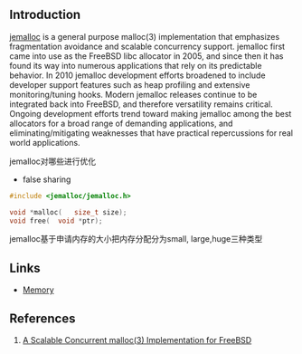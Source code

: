## Introduction

[jemalloc](http://jemalloc.net/) is a general purpose malloc(3) implementation that emphasizes fragmentation avoidance and scalable concurrency support.
jemalloc first came into use as the FreeBSD libc allocator in 2005, and since then it has found its way into numerous applications that rely on its predictable behavior. 
In 2010 jemalloc development efforts broadened to include developer support features such as heap profiling and extensive monitoring/tuning hooks. 
Modern jemalloc releases continue to be integrated back into FreeBSD, and therefore versatility remains critical. 
Ongoing development efforts trend toward making jemalloc among the best allocators for a broad range of demanding applications, 
and eliminating/mitigating weaknesses that have practical repercussions for real world applications.


jemalloc对哪些进行优化
- false sharing

```c
#include <jemalloc/jemalloc.h>

void *malloc(	size_t size);
void free(	void *ptr);
```


jemalloc基于申请内存的大小把内存分配分为small, large,huge三种类型



## Links

- [Memory](/docs/CS/memory/memory.md)





## References

1. [A Scalable Concurrent malloc(3) Implementation for FreeBSD](https://people.freebsd.org/~jasone/jemalloc/bsdcan2006/jemalloc.pdf)